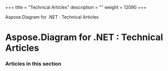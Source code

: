 +++
title = "Technical Articles" 
description = "" 
weight = 12090 
+++

Aspose.Diagram for .NET : Technical Articles  

# Aspose.Diagram for .NET : Technical Articles


### Articles in this section

           

 

